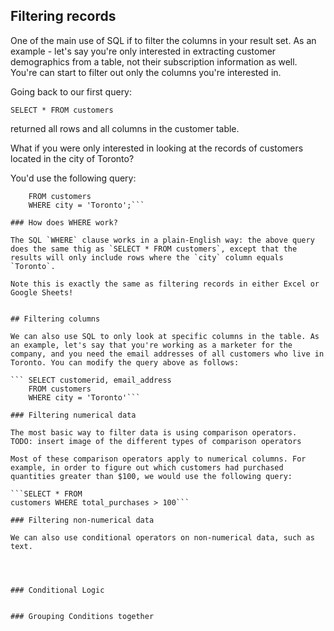 
## Filtering records

One of the main use of SQL if to filter the columns in your result set. As an example - let's say you're only interested in extracting customer demographics from a table, not their subscription information as well. You're can start to filter out only the columns you're interested in.

Going back to our first query:

```SELECT * FROM customers```

returned all rows and all columns in the customer table.

What if you were only interested in looking at the records of customers located in the city of Toronto?

You'd use the following query:

``` SELECT *
    FROM customers
    WHERE city = 'Toronto';```

### How does WHERE work?

The SQL `WHERE` clause works in a plain-English way: the above query does the same thig as `SELECT * FROM customers`, except that the results will only include rows where the `city` column equals `Toronto`.

Note this is exactly the same as filtering records in either Excel or Google Sheets!


## Filtering columns

We can also use SQL to only look at specific columns in the table. As an example, let's say that you're working as a marketer for the company, and you need the email addresses of all customers who live in Toronto. You can modify the query above as follows:

``` SELECT customerid, email_address
    FROM customers
    WHERE city = 'Toronto'```

### Filtering numerical data

The most basic way to filter data is using comparison operators.
TODO: insert image of the different types of comparison operators

Most of these comparison operators apply to numerical columns. For example, in order to figure out which customers had purchased quantities greater than $100, we would use the following query:

```SELECT * FROM
customers WHERE total_purchases > 100```

### Filtering non-numerical data

We can also use conditional operators on non-numerical data, such as text.




### Conditional Logic


### Grouping Conditions together








